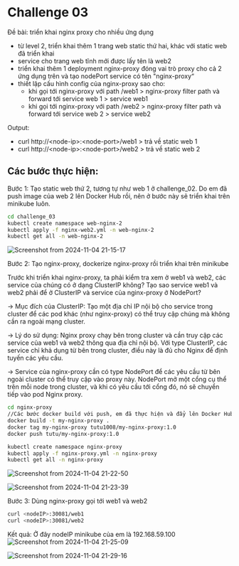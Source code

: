 # Challenge 03
Đề bài: triển khai nginx proxy cho nhiều ứng dụng
- từ level 2, triển khai thêm 1 trang web static thứ hai, khác với static web đã triển khai
- service cho trang web tĩnh mới được lấy tên là web2
- triển khai thêm 1 deployment nginx-proxy đóng vai trò proxy cho cả 2 ứng dụng trên và tạo
nodePort service có tên "nginx-proxy“
- thiết lập cấu hình config của nginx-proxy sao cho:
  + khi gọi tới nginx-proxy với path /web1 > nginx-proxy filter path và forward tới service web 1 > service web1
  + khi gọi tới nginx-proxy với path /web2 > nginx-proxy filter path và forward tới service web 2 > service web2

Output:
+ curl http://\<node-ip>:\<node-port>/web1 > trả về static web 1
+ curl http://\<node-ip>:\<node-port>/web2 > trả về static web 2

## Các bước thực hiện:
Bước 1: Tạo static web thứ 2, tương tự như web 1 ở challenge_02. Do em đã push image của web 2 lên Docker Hub rồi, nên ở bước này sẽ triển khai trên minikube luôn.
```bash
cd challenge_03
kubectl create namespace web-nginx-2
kubectl apply -f nginx-web2.yml -n web-nginx-2
kubectl get all -n web-nginx-2
```
![Screenshot from 2024-11-04 21-15-17](https://github.com/user-attachments/assets/cb6b3656-f22e-4959-9c32-407ae45e67bd)

Bước 2: Tạo nginx-proxy, dockerize nginx-proxy rồi triển khai trên minikube

Trước khi triển khai nginx-proxy, ta phải kiểm tra xem ở web1 và web2, các service của chúng có ở dạng ClusterIP không? Tạo sao service web1 và web2 phải để ở ClusterIP và service của nginx-proxy ở NodePort?

-> Mục đích của ClusterIP: Tạo một địa chỉ IP nội bộ cho service trong cluster để các pod khác (như nginx-proxy) có thể truy cập chúng mà không cần ra ngoài mạng cluster.

-> Lý do sử dụng: Nginx proxy chạy bên trong cluster và cần truy cập các service của web1 và web2 thông qua địa chỉ nội bộ. Với type ClusterIP, các service chỉ khả dụng từ bên trong cluster, điều này là đủ cho Nginx để định tuyến các yêu cầu.

-> Service của nginx-proxy cần có type NodePort để các yêu cầu từ bên ngoài cluster có thể truy cập vào proxy này. NodePort mở một cổng cụ thể trên mỗi node trong cluster, và khi có yêu cầu tới cổng đó, nó sẽ chuyển tiếp vào pod Nginx proxy.

```bash
cd nginx-proxy
//Các bước docker build với push, em đã thực hiện và đẩy lên Docker Hub rồi, nên bỏ qua bước này
docker build -t my-nginx-proxy .
docker tag my-nginx-proxy tutu1008/my-nginx-proxy:1.0 
docker push tutu/my-nginx-proxy:1.0

kubectl create namespace nginx-proxy
kubectl apply -f nginx-proxy.yml -n nginx-proxy
kubectl get all -n nginx-proxy
```
![Screenshot from 2024-11-04 21-22-50](https://github.com/user-attachments/assets/7fde99b2-d82d-4dd4-ae1b-12974ae72250)

![Screenshot from 2024-11-04 21-23-39](https://github.com/user-attachments/assets/43bca398-0ec3-4a2b-a448-73c7d4f9f42d)

Bước 3: Dùng nginx-proxy gọi tới web1 và web2
```bash
curl <nodeIP>:30081/web1
curl <nodeIP>:30081/web2
```
Kết quả: Ở đây nodeIP minikube của em là 192.168.59.100
![Screenshot from 2024-11-04 21-25-09](https://github.com/user-attachments/assets/53b7b7f3-c220-4879-abb7-38a20094cfa8)

![Screenshot from 2024-11-04 21-29-16](https://github.com/user-attachments/assets/ac995daa-d6d6-4206-830a-312bff144e7f)
